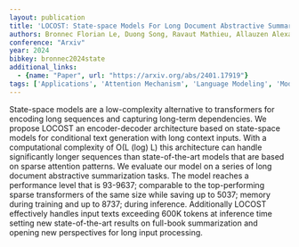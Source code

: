 ```yaml
---
layout: publication
title: 'LOCOST: State-space Models For Long Document Abstractive Summarization'
authors: Bronnec Florian Le, Duong Song, Ravaut Mathieu, Allauzen Alexandre, Chen Nancy F., Guigue Vincent, Lumbreras Alberto, Soulier Laure, Gallinari Patrick
conference: "Arxiv"
year: 2024
bibkey: bronnec2024state
additional_links:
  - {name: "Paper", url: "https://arxiv.org/abs/2401.17919"}
tags: ['Applications', 'Attention Mechanism', 'Language Modeling', 'Model Architecture', 'Pretraining Methods', 'Training Techniques', 'Transformer']
---
```

State-space models are a low-complexity alternative to transformers for encoding long sequences and capturing long-term dependencies. We propose LOCOST an encoder-decoder architecture based on state-space models for conditional text generation with long context inputs. With a computational complexity of O(L (log) L) this architecture can handle significantly longer sequences than state-of-the-art models that are based on sparse attention patterns. We evaluate our model on a series of long document abstractive summarization tasks. The model reaches a performance level that is 93-9637; comparable to the top-performing sparse transformers of the same size while saving up to 5037; memory during training and up to 8737; during inference. Additionally LOCOST effectively handles input texts exceeding 600K tokens at inference time setting new state-of-the-art results on full-book summarization and opening new perspectives for long input processing.
